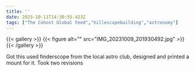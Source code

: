 ```yaml
---
title: ''
date: 2023-10-11T14:30:55.423Z
tags: ["The Cohost Global Feed","hillescopebuilding","astronomy"]
---
```

{{< gallery >}}
{{< figure alt="" src="IMG_20231009_201930492.jpg" >}}
{{< /gallery >}}

Got this used finderscope from the local astro club, designed and printed a mount for it. Took two revisions

